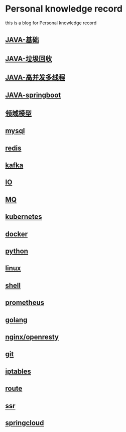 # Personal knowledge record
this is a blog for Personal knowledge record

## [JAVA-基础](basics.md)


## [JAVA-垃圾回收](garbage.md)

## [JAVA-高并发多线程](multithreading.md)

## [JAVA-springboot](springboot.md)

## [领域模型](domainmodel.md)

## [mysql](mysql.md)

## [redis](redis.md)

## [kafka](kafka.md)

## [IO](io.md)

## [MQ](MQ.md)

## [kubernetes](kubernets.md)

## [docker](docker.md)

## [python](python.md)

## [linux](linux.md)

## [shell](shell.md)

## [prometheus](prometheus.md)

## [golang](golang.md)

## [nginx/openresty](nginx.md)

## [git](git.md)

## [iptables](git.md)

## [route](route.md)

## [ssr](ssr.md)

## [springcloud](springcloud.md)
